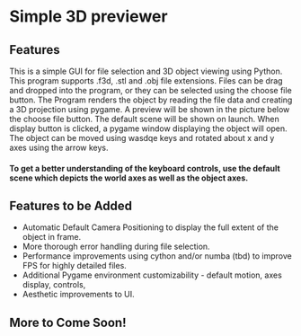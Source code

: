 # Simple 3D previewer

## Features

This is a simple GUI for file selection and 3D object viewing using Python. This program supports .f3d, .stl and .obj file extensions. 
Files can be drag and dropped into the program, or they can be selected using the choose file button. 
The Program renders the object by reading the file data and creating a 3D projection using pygame. 
A preview will be shown in the picture below the choose file button. The default scene will be shown on launch.
When display button is clicked, a pygame window displaying the object will open.
The object can be moved using wasdqe keys and rotated about x and y axes using the arrow keys. 
#### **To get a better understanding of the keyboard controls, use the default scene which depicts the world axes as well as the object axes.** 

## Features to be Added

* Automatic Default Camera Positioning to display the full extent of the object in frame. 
* More thorough error handling during file selection. 
* Performance improvements using cython and/or numba (tbd) to improve FPS for highly detailed files. 
* Additional Pygame environment customizability - default motion, axes display, controls, 
* Aesthetic improvements to UI. 

## **More to Come Soon!**
